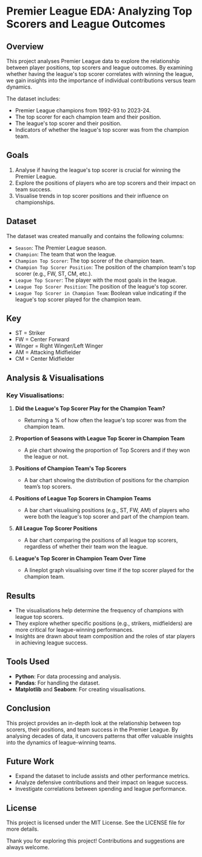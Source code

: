 # Premier League EDA: Analyzing Top Scorers and League Outcomes

## Overview
This project analyses Premier League data to explore the relationship between player positions, top scorers and league outcomes. By examining whether having the league's top scorer correlates with winning the league, we gain insights into the importance of individual contributions versus team dynamics.

The dataset includes:
- Premier League champions from 1992-93 to 2023-24.
- The top scorer for each champion team and their position.
- The league's top scorer and their position.
- Indicators of whether the league's top scorer was from the champion team.

## Goals
1. Analyse if having the league's top scorer is crucial for winning the Premier League.
2. Explore the positions of players who are top scorers and their impact on team success.
3. Visualise trends in top scorer positions and their influence on championships.

## Dataset
The dataset was created manually and contains the following columns:
- `Season`: The Premier League season.
- `Champion`: The team that won the league.
- `Champion Top Scorer`: The top scorer of the champion team.
- `Champion Top Scorer Position`: The position of the champion team's top scorer (e.g., FW, ST, CM, etc.).
- `League Top Scorer`: The player with the most goals in the league.
- `League Top Scorer Position`: The position of the league's top scorer.
- `League Top Scorer in Champion Team`: Boolean value indicating if the league's top scorer played for the champion team.

## Key
- ST = Striker
- FW = Center Forward
- Winger = Right Winger/Left Winger
- AM = Attacking Midfielder
- CM = Center Midfielder

## Analysis & Visualisations
### Key Visualisations:
1. **Did the League's Top Scorer Play for the Champion Team?**
   - Returning a % of how often the league's top scorer was from the champion team.
  
2. **Proportion of Seasons with League Top Scorer in Champion Team**
   - A pie chart showing the proportion of Top Scorers and if they won the league or not.

3. **Positions of Champion Team's Top Scorers**
   - A bar chart showing the distribution of positions for the champion team’s top scorers.

4. **Positions of League Top Scorers in Champion Teams**
   - A bar chart visualising positions (e.g., ST, FW, AM) of players who were both the league's top scorer and part of the champion team.

5. **All League Top Scorer Positions**
   - A bar chart comparing the positions of all league top scorers, regardless of whether their team won the league.
     
6. **League's Top Scorer in Champion Team Over Time**
   - A lineplot graph visualising over time if the top scorer played for the champion team.

## Results
- The visualisations help determine the frequency of champions with league top scorers.
- They explore whether specific positions (e.g., strikers, midfielders) are more critical for league-winning performances.
- Insights are drawn about team composition and the roles of star players in achieving league success.

## Tools Used
- **Python**: For data processing and analysis.
- **Pandas**: For handling the dataset.
- **Matplotlib** and **Seaborn**: For creating visualisations.

## Conclusion
This project provides an in-depth look at the relationship between top scorers, their positions, and team success in the Premier League. By analysing decades of data, it uncovers patterns that offer valuable insights into the dynamics of league-winning teams.

## Future Work
- Expand the dataset to include assists and other performance metrics.
- Analyze defensive contributions and their impact on league success.
- Investigate correlations between spending and league performance.

## License
This project is licensed under the MIT License. See the LICENSE file for more details.

Thank you for exploring this project! Contributions and suggestions are always welcome.

